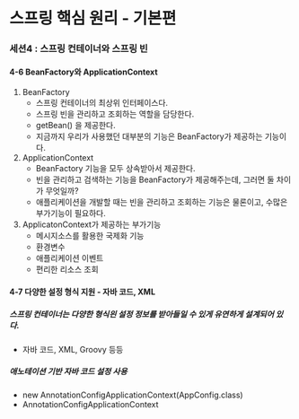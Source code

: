 # 스프링 핵심 원리 - 기본편

### 세션4 : 스프링 컨테이너와 스프링 빈
#### 4-6 BeanFactory와 ApplicationContext
1. BeanFactory
   - 스프링 컨테이너의 최상위 인터페이스다.
   - 스프링 빈을 관리하고 조회하는 역할을 담당한다.
   - getBean() 을 제공한다.
   - 지금까지 우리가 사용했던 대부분의 기능은 BeanFactory가 제공하는 기능이다.
2. ApplicationContext
   - BeanFactory 기능을 모두 상속받아서 제공한다.
   - 빈을 관리하고 검색하는 기능을 BeanFactory가 제공해주는데, 그러면 둘 차이가 무엇일까?
   - 애플리케이션을 개발할 때는 빈을 관리하고 조회하는 기능은 물론이고, 수많은 부가기능이 필요하다.
3. ApplicatonContext가 제공하는 부가기능
   - 메시지소스를 활용한 국제화 기능
   - 환경변수
   - 애플리케이션 이벤트
   - 편리한 리소스 조회
     
#### 4-7 다양한 설정 형식 지원 - 자바 코드, XML
##### 스프링 컨테이너는 다양한 형식읜 설정 정보를 받아들일 수 있게 유연하게 설계되어 있다.
- 자바 코드, XML, Groovy 등등

##### 애노테이션 기반 자바 코드 설정 사용
- new AnnotationConfigApplicationContext(AppConfig.class)
- AnnotationConfigApplicationContext

